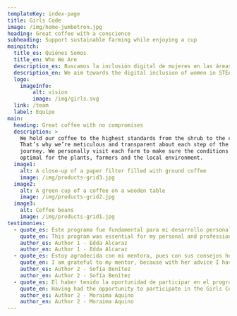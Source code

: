 ```yaml
---
templateKey: index-page
title: Girls Code
image: /img/home-jumbotron.jpg
heading: Great coffee with a conscience
subheading: Support sustainable farming while enjoying a cup
mainpitch:
  title_es: Quiénes Somos
  title_en: Who We Are
  description_es: Buscamos la inclusión digital de mujeres en las áreas de STEAM en todo Paraguay con espacios de aprendizaje en base a nuestros valores.
  description_en: We aim towards the digital inclusion of women in STEAM areas throughout Paraguay with learning spaces based on our values.
  logo:
    imageInfo:
        alt: vision
        image: /img/girls.svg
  link: /team
  label: Equipo
main:
  heading: Great coffee with no compromises
  description: >
    We hold our coffee to the highest standards from the shrub to the cup.
    That’s why we’re meticulous and transparent about each step of the coffee’s
    journey. We personally visit each farm to make sure the conditions are
    optimal for the plants, farmers and the local environment.
  image1:
    alt: A close-up of a paper filter filled with ground coffee
    image: /img/products-grid3.jpg
  image2:
    alt: A green cup of a coffee on a wooden table
    image: /img/products-grid2.jpg
  image3:
    alt: Coffee beans
    image: /img/products-grid1.jpg
testimonies:
  - quote_es: Este programa fue fundamental para mi desarrollo personal y profesional, me ayudó a crecer, además de permitirme tener una mentora increible.
    quote_en: This program was essential for my personal and professional development, it helped me grow, as well as allowing me to have an incredible mentor.
    author_es: Author 1 - Edda Alcaraz
    author_en: Author 1 - Edda Alcaraz
  - quote_es: Estoy agradecida con mi mentora, pues con sus consejos he podido afrontar ciertas situaciones difíciles y salir victoriosa. Gracias a la mentoría pude superarme a mí misma, me ha servido tanto en el ámbito laboral-académico como en lo personal.
    quote_en: I am grateful to my mentor, because with her advice I have been able to face certain difficult situations and come out victoriously. Thanks to the mentoring I was able to improve myself, it was useful both in the work-academic field and personally.
    author_es: Author 2 - Sofía Benítez
    author_en: Author 2 - Sofía Benítez
  - quote_es: El haber tenido la oportunidad de participar en el programa de Mentorías de Girls Code, me ha ayudado a expandir mi punto de vista tanto personal como profesional. Desde entonces estoy cada vez más entusiasmada en este mundo de la Tecnología.
    quote_en: Having had the opportunity to participate in the Girls Code Mentoring Program has helped me expand my point of view both personally and professionally. Since then I am even more excited about this world of Technology.
    author_es: Author 2 - Moraima Aquino
    author_en: Author 2 - Moraima Aquino
---
```

